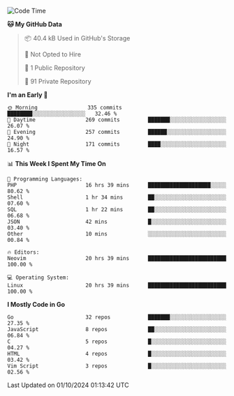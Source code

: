 
<!--START_SECTION:waka-->
![Code Time](http://img.shields.io/badge/Code%20Time-5%2C319%20hrs%204%20mins-blue)

**🐱 My GitHub Data** 

> 📦 40.4 kB Used in GitHub's Storage 
 > 
> 🚫 Not Opted to Hire
 > 
> 📜 1 Public Repository 
 > 
> 🔑 91 Private Repository 
 > 
**I'm an Early 🐤** 

```text
🌞 Morning                335 commits         ████████░░░░░░░░░░░░░░░░░   32.46 % 
🌆 Daytime                269 commits         ███████░░░░░░░░░░░░░░░░░░   26.07 % 
🌃 Evening                257 commits         ██████░░░░░░░░░░░░░░░░░░░   24.90 % 
🌙 Night                  171 commits         ████░░░░░░░░░░░░░░░░░░░░░   16.57 % 
```


📊 **This Week I Spent My Time On** 

```text
💬 Programming Languages: 
PHP                      16 hrs 39 mins      ████████████████████░░░░░   80.62 % 
Shell                    1 hr 34 mins        ██░░░░░░░░░░░░░░░░░░░░░░░   07.60 % 
SQL                      1 hr 22 mins        ██░░░░░░░░░░░░░░░░░░░░░░░   06.68 % 
JSON                     42 mins             █░░░░░░░░░░░░░░░░░░░░░░░░   03.40 % 
Other                    10 mins             ░░░░░░░░░░░░░░░░░░░░░░░░░   00.84 % 

🔥 Editors: 
Neovim                   20 hrs 39 mins      █████████████████████████   100.00 % 

💻 Operating System: 
Linux                    20 hrs 39 mins      █████████████████████████   100.00 % 
```

**I Mostly Code in Go** 

```text
Go                       32 repos            ███████░░░░░░░░░░░░░░░░░░   27.35 % 
JavaScript               8 repos             ██░░░░░░░░░░░░░░░░░░░░░░░   06.84 % 
C                        5 repos             █░░░░░░░░░░░░░░░░░░░░░░░░   04.27 % 
HTML                     4 repos             █░░░░░░░░░░░░░░░░░░░░░░░░   03.42 % 
Vim Script               3 repos             █░░░░░░░░░░░░░░░░░░░░░░░░   02.56 % 
```




 Last Updated on 01/10/2024 01:13:42 UTC
<!--END_SECTION:waka-->
